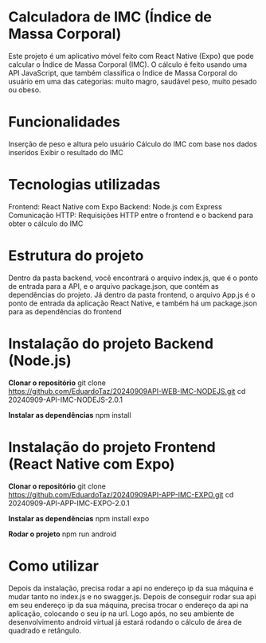 # Calculadora de IMC (Índice de Massa Corporal)
  Este projeto é um aplicativo móvel feito com React Native (Expo) que pode calcular o Índice de Massa Corporal (IMC). O cálculo é feito usando uma API JavaScript, que também classifica o Índice de Massa Corporal do usuário em uma das categorias: muito magro, saudável peso, muito pesado ou obeso.

# Funcionalidades
  Inserção de peso e altura pelo usuário
  Cálculo do IMC com base nos dados inseridos
  Exibir o resultado do IMC

# Tecnologias utilizadas 
  Frontend: React Native com Expo
  Backend: Node.js com Express
  Comunicação HTTP: Requisições HTTP entre o frontend e o backend para obter o cálculo do IMC

# Estrutura do projeto
  Dentro da pasta backend, você encontrará o arquivo index.js, que é o ponto de entrada para a API, e o arquivo package.json, que contém as dependências do projeto. Já dentro da pasta frontend, o arquivo App.js é o ponto de entrada da aplicação React Native, e também há um package.json para as dependências do frontend
  
# Instalação do projeto Backend (Node.js)
  **Clonar o repositório**
  git clone https://github.com/EduardoTaz/20240909API-WEB-IMC-NODEJS.git
  cd 20240909-API-IMC-NODEJS-2.0.1

  **Instalar as dependências**
  npm install
  
# Instalação do projeto Frontend (React Native com Expo) 
  **Clonar o repositório**
  git clone https://github.com/EduardoTaz/20240909API-APP-IMC-EXPO.git
  cd 20240909-API-APP-IMC-EXPO-2.0.1

  **Instalar as dependências**
  npm install expo

  **Rodar o projeto**
  npm run android

# Como utilizar
  Depois da instalação, precisa rodar a api no endereço ip da sua máquina e mudar tanto no index.js e no swagger.js. Depois de conseguir rodar sua api em seu endereço ip da sua máquina, precisa trocar o endereço da api na aplicação, colocando o seu ip na url. Logo após, no seu ambiente de desenvolvimento android virtual já estará rodando o cálculo de área de quadrado e retângulo.
